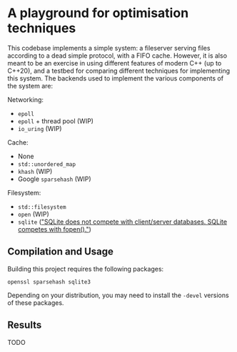 # A playground for optimisation techniques

This codebase implements a simple system: a fileserver serving files according to a dead simple protocol, with a FIFO cache. However, it is also meant to be an exercise in using different features of modern C++ (up to C++20), and a testbed for comparing different techniques for implementing this system. The backends used to implement the various components of the system are:

Networking:
- `epoll`
- `epoll` + thread pool (WIP)
- `io_uring` (WIP)

Cache:
- None
- `std::unordered_map`
- `khash` (WIP)
- Google `sparsehash` (WIP)

Filesystem:
- `std::filesystem`
- `open` (WIP)
- `sqlite` (["SQLite does not compete with client/server databases. SQLite competes with fopen()."](https://www.sqlite.org/whentouse.html#:~:text=SQLite%20competes%20with%20fopen()))

## Compilation and Usage

Building this project requires the following packages:

```
openssl sparsehash sqlite3
```

Depending on your distribution, you may need to install the `-devel` versions of these packages.

## Results

TODO
